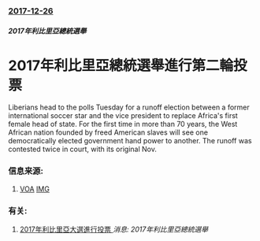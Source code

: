 ### [2017-12-26](/news/2017/12/26/index.md)

##### 2017年利比里亞總統選舉
# 2017年利比里亞總統選舉進行第二輪投票 

Liberians head to the polls Tuesday for a runoff election between a former international soccer star and the vice president to replace Africa's first female head of state. For the first time in more than 70 years, the West African nation founded by freed American slaves will see one democratically elected government hand power to another. The runoff was contested twice in court, with its original Nov.


### 信息来源:

1. [VOA](https://www.voanews.com/a/liberia-to-choose-between-soccer-star-vp-in-tuesday-runoff/4178087.html) [IMG](https://media.voltron.voanews.com/Drupal/01live-166/2019-04/5C56BF1A-03D2-4EE9-9FAE-A598C698E9EA.jpg)

### 有关:

1. [2017年利比里亞大選進行投票 ](/zh/news/2017/10/10/2017年利比里亞大選進行投票.md) _消息: 2017年利比里亞總統選舉_
